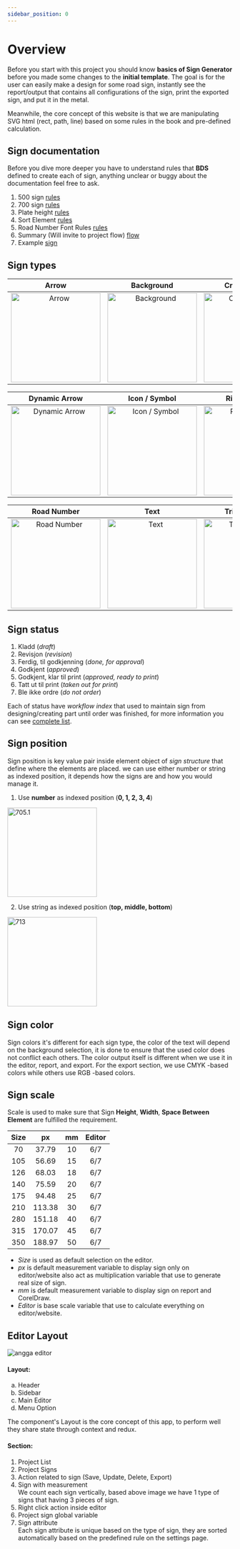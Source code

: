 ```yaml
---
sidebar_position: 0
---
```


# Overview

Before you start with this project you should know **basics of Sign Generator** before you made some changes to the **initial template**.
The goal is for the user can easily make a design for some road sign, instantly see the report/output that contains all configurations of the sign, print the exported sign, and put it in the metal.

Meanwhile, the core concept of this website is that we are manipulating SVG html (rect, path, line) based on some rules in the book and pre-defined calculation.

## Sign documentation

Before you dive more deeper you have to understand rules that **BDS** defined to create each of sign, anything unclear or buggy about the documentation feel free to ask.
1. 500 sign [rules](https://drive.google.com/file/d/1SfsTP_9bAJaSp7Pd3DxioezUsMEb9GPe/view?usp=sharing)
2. 700 sign [rules](https://drive.google.com/file/d/1dMss2_3l9MFvrcL6Fogul3ZxXRkohy4D/view?usp=sharing)
3. Plate height [rules](https://drive.google.com/file/d/1lFjnX2NxB9bhyvs_xdD2jFMMHKnC4oIe/view?usp=sharing)
4. Sort Element [rules](https://drive.google.com/file/d/1wc5aDt4rWef7K3K-UNxKYW6HkubEl2XL/view?usp=sharing)
5. Road Number Font Rules [rules](https://docs.google.com/spreadsheets/d/1FRnMWpN7o_pbzfHaNGKWJLgg1ET2bGG7/edit?usp=drive_link&ouid=116287574286590490852&rtpof=true&sd=true)
6. Summary (Will invite to project flow) [flow](https://drive.google.com/file/d/19zO0TJAQINgf_1Gp_Zc9xmvNDNhUdPbZ/view?usp=sharing)
7. Example [sign](https://commons.wikimedia.org/w/index.php?search=norway+road+sign&title=Special:MediaSearch&go=Go&type=image)

## Sign types

| Arrow | Background | CrossNumber |
|:-----:|:----------:|:-----------:|
| <img src="/img/bds-sign/sign-type/arrow.png" alt="Arrow" width="200" height="200" /> | <img src="/img/bds-sign/sign-type/background.png" alt="Background" width="200" height="200" /> | <img src="/img/bds-sign/sign-type/cross-number.png" alt="CrossNumber" width="200" height="200" /> |

| Dynamic Arrow | Icon / Symbol | Ring Number |
|:-------------:|:-------------:|:-----------:|
| <img src="/img/bds-sign/sign-type/dynamic-arrow.png" alt="Dynamic Arrow" width="200" height="200" /> | <img src="/img/bds-sign/sign-type/icon.png" alt="Icon / Symbol" width="200" height="200" /> | <img src="/img/bds-sign/sign-type/ring-number.png" alt="Ring Number" width="200" height="200" /> |

| Road Number | Text | Triangle Edge |
:-----------:|:----:|:-------------:|
| <img src="/img/bds-sign/sign-type/road-number.png" alt="Road Number" width="200" height="200" /> | <img src="/img/bds-sign/sign-type/text.png" alt="Text" width="200" height="200" /> | <img src="/img/bds-sign/sign-type/triangle-edge.png" alt="Triangle Edge" width="200" height="200" /> |

## Sign status
1. Kladd (*draft*)
2. Revisjon (*revision*)
3. Ferdig, til godkjenning (*done, for approval*)
4. Godkjent (*approved*)
5. Godkjent, klar til print (*approved, ready to print*)
6. Tatt ut til print (*taken out for print*)
7. Ble ikke ordre (*do not order*)

Each of status have *workflow index* that used to maintain sign from designing/creating part until order was finished, for more information you can see [complete list](https://skilt.bdsamferdsel.no/settings/statuses).

## Sign position

Sign position is key value pair inside element object of *sign structure* that define where the elements are placed. we can use either number or string as indexed position, it depends how the signs are and how you would manage it.

1. Use **number** as indexed position (**0, 1, 2, 3, 4**)
<img src="/img/bds-sign/overview/overview-sign-1.png" alt="705.1" width="200" height="200" />

2. Use string as indexed position (**top, middle, bottom**)
<img src="/img/bds-sign/overview/overview-sign-2.png" alt="713" width="200" height="200" />

## Sign color

Sign colors it's different for each sign type, the color of the text will depend on the background selection, it is done to ensure that the used color does not conflict each others. The color output itself is different when we use it in the editor, report, and export. For the export section, we use CMYK -based colors while others use RGB -based colors.

## Sign scale

Scale is used to make sure that Sign **Height**, **Width**, **Space Between Element** are fulfilled the requirement.

| Size | px | mm | Editor |
|:----:|:--:|:--:|:------:|
| 70 |37.79 | 10 | 6/7 |
| 105 |56.69 | 15 | 6/7 |
| 126 |68.03 | 18 | 6/7 |
| 140 |75.59 | 20 | 6/7 |
| 175 |94.48 | 25 | 6/7 |
| 210 |113.38 | 30 | 6/7 |
| 280 |151.18 | 40 | 6/7 |
| 315 |170.07 | 45 | 6/7 |
| 350 |188.97 | 50 | 6/7 |

- *Size* is used as default selection on the editor.
- *px* is default measurement variable to display sign only on editor/website also act as multiplication variable that use to generate real size of sign.
- *mm* is default measurement variable to display sign on report and CorelDraw.
- *Editor* is base scale variable that use to calculate everything on editor/website.

## Editor Layout
<img src="/img/bds-sign/overview/overview-editor.png" alt="angga editor" />

#### Layout:
<ol type="a">
 <li>Header</li>
 <li>Sidebar</li>
 <li>Main Editor</li>
 <li>Menu Option</li>
</ol>

The component's Layout is the core concept of this app, to perform well they share state through context and redux.

#### Section:
<ol type="1">
 <li>Project List</li>
 <li>Project Signs</li>
 <li>Action related to sign (Save, Update, Delete, Export)</li>
 <li>Sign with measurement</li>
 We count each sign vertically, based above image we have 1 type of signs that having 3 pieces of sign.
 <li>Right click action inside editor</li>
 <li>Project sign global variable </li>
 <li>Sign attribute</li>
 Each sign attribute is unique based on the type of sign, they are sorted automatically based on the predefined rule on the settings page.
</ol>
